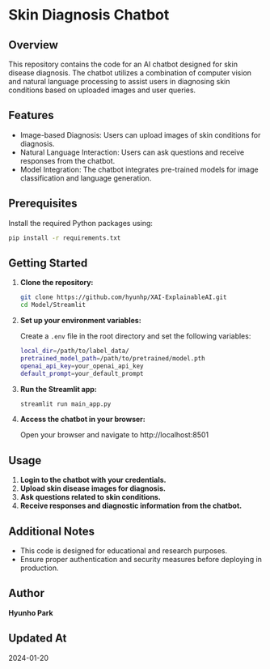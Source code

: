 # Skin Diagnosis Chatbot

## Overview

This repository contains the code for an AI chatbot designed for skin disease diagnosis. The chatbot utilizes a combination of computer vision and natural language processing to assist users in diagnosing skin conditions based on uploaded images and user queries.

## Features

- Image-based Diagnosis: Users can upload images of skin conditions for diagnosis.
- Natural Language Interaction: Users can ask questions and receive responses from the chatbot.
- Model Integration: The chatbot integrates pre-trained models for image classification and language generation.

## Prerequisites

Install the required Python packages using:

```bash
pip install -r requirements.txt
```

## Getting Started

1. **Clone the repository:**

    ```bash
    git clone https://github.com/hyunhp/XAI-ExplainableAI.git
    cd Model/Streamlit
    ```

2. **Set up your environment variables:**

    Create a `.env` file in the root directory and set the following variables:

    ```bash
    local_dir=/path/to/label_data/
    pretrained_model_path=/path/to/pretrained/model.pth
    openai_api_key=your_openai_api_key
    default_prompt=your_default_prompt
    ```

3. **Run the Streamlit app:**

    ```bash
    streamlit run main_app.py
    ```

4. **Access the chatbot in your browser:**

    Open your browser and navigate to http://localhost:8501

## Usage

1. **Login to the chatbot with your credentials.**
2. **Upload skin disease images for diagnosis.**
3. **Ask questions related to skin conditions.**
4. **Receive responses and diagnostic information from the chatbot.**

## Additional Notes

- This code is designed for educational and research purposes.
- Ensure proper authentication and security measures before deploying in production.

## Author

**Hyunho Park**

## Updated At

2024-01-20

